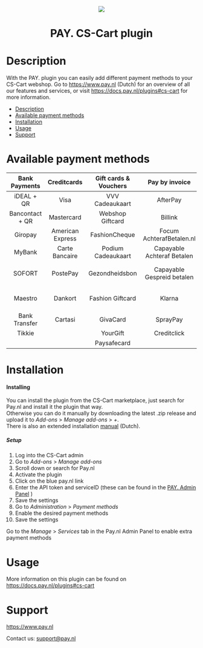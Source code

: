<p align="center">
  <img src="https://www.pay.nl/uploads/1/brands/main_logo.png" />
</p>
<h1 align="center">PAY. CS-Cart plugin</h1>

# Description

With the PAY. plugin you can easily add different payment methods to your CS-Cart webshop. Go to https://www.pay.nl (Dutch) for an overview of all our features and services, or visit https://docs.pay.nl/plugins#cs-cart for more information.

- [Description](#description)
- [Available payment methods](#available-payment-methods)
- [Installation](#installation)
- [Usage](#usage)
- [Support](#support)

# Available payment methods

Bank Payments  | Creditcards | Gift cards & Vouchers | Pay by invoice | Others | 
:-----------: | :-----------: | :-----------: | :-----------: | :-----------: |
iDEAL + QR |Visa | VVV Cadeaukaart | AfterPay | PayPal |
Bancontact + QR |  Mastercard | Webshop Giftcard | Billink | WeChatPay | 
Giropay |American Express | FashionCheque |Focum AchterafBetalen.nl | AmazonPay |
MyBank | Carte Bancaire | Podium Cadeaukaart | Capayable Achteraf Betalen | Cashly | 
SOFORT | PostePay | Gezondheidsbon | Capayable Gespreid betalen | Pay Fixed Price (phone) |
Maestro | Dankort | Fashion Giftcard | Klarna | Instore Payments (POS) |
Bank Transfer | Cartasi | GivaCard | SprayPay | Przelewy24 | 
| Tikkie | | YourGift | Creditclick | | 
| | | Paysafecard |

# Installation
#### Installing

You can install the plugin from the CS-Cart marketplace, just search for Pay.nl and install it the plugin that way.<br/>
Otherwise you can do it manually by downloading the latest .zip release and upload it to *Add-ons* > *Manage add-ons* > *+*.<br/>
There is also an extended installation <a href="https://github.com/paynl/cscart-plugin/blob/master/Installatie%20handleiding%20CS-Cart.pdf">manual</a> (Dutch).

##### Setup

1. Log into the CS-Cart admin
2. Go to *Add-ons* > *Manage add-ons*
3. Scroll down or search for Pay.nl
4. Activate the plugin
5. Click on the blue pay.nl link
6. Enter the API token and serviceID (these can be found in the <a href="https://admin.pay.nl/programs/programs">PAY. Admin Panel</a> )
7. Save the settings
8. Go to *Administration* > *Payment methods*
8. Enable the desired payment methods
9. Save the settings

Go to the *Manage* > *Services* tab in the Pay.nl Admin Panel to enable extra payment methods

# Usage

More information on this plugin can be found on https://docs.pay.nl/plugins#cs-cart

# Support
https://www.pay.nl

Contact us: support@pay.nl

